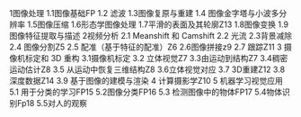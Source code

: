 
1图像处理
1.1图像基础FP
1.2 滤波
1.3图像复原与重建
1.4 图像金字塔与小波多分辨率
1.5图像压缩
1.6形态学图像处理
1.7平滑的表面及其轮廓Z13
1.8图像变换
1.9图像特征提取与描述
2视频分析
2.1 Meanshift 和 Camshift
2.2 光流
2.3背景减除
2.4 图像分割Z5
2.5 配准（基于特征的配准）Z6
2.6图像拼接z9
2.7 跟踪Z11
3 摄像机标定和 3D 重构
3.1摄像机标定
3.2 立体视觉Z7
3.3由运动到结构Z7
3.4稠密运动估计Z8
3.5 从运动中恢复三维结构Z8
3.6立体视觉对应
3.7 3D重建Z12
3.8深度数据Z14
3.9 基于图像的建模与渲染
4 计算摄影学Z10
5 机器学习视觉应用
5.1 用于分类的学习FP15
5.2图像分类FP16
5.3 检测图像中的物体FP17
5.4物体识别Fp18
5.5对人的观察

